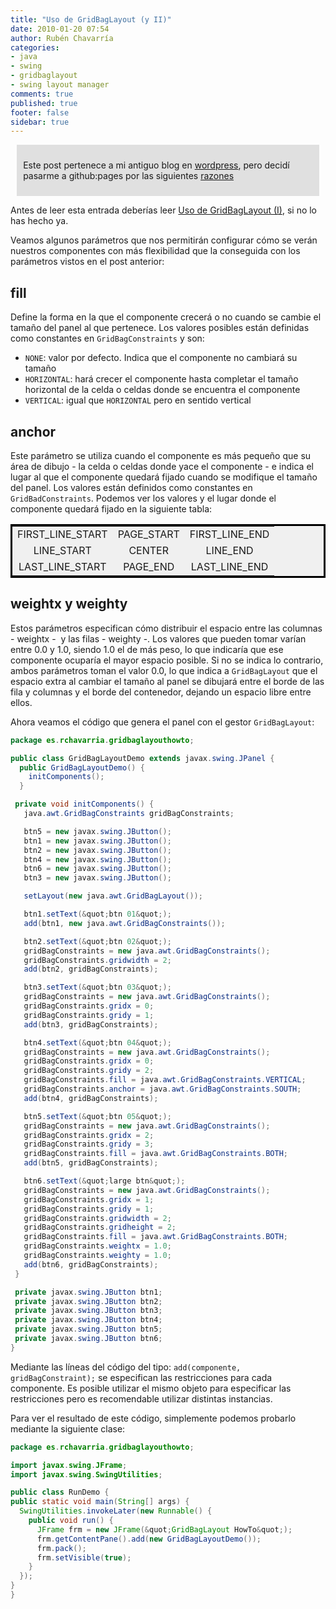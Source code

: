 ```yaml
---
title: "Uso de GridBagLayout (y II)"
date: 2010-01-20 07:54
author: Rubén Chavarría
categories: 
- java
- swing
- gridbaglayout
- swing layout manager
comments: true
published: true
footer: false
sidebar: true
---
```


<div style="margin:2%; padding:2%; background-color:#E0E0E0; ">
  <p>Este post pertenece a mi antiguo blog en <a href="http://rchavarria.wordpress.com">wordpress</a>, pero decidí pasarme a github:pages por las siguientes <a href="/blog/2012/12/03/por-que-cambie-mi-blog-en-wordpress-com">razones</a></p>
</div>

Antes de leer esta entrada deberías leer 
[Uso de GridBagLayout (I)](/2009/12/21/uso-de-gridbaglayout-i),
si no lo has hecho ya.

Veamos algunos parámetros que nos permitirán configurar cómo se verán nuestros 
componentes con más flexibilidad que la conseguida con los parámetros vistos en 
el post anterior:

<!-- more -->

## fill

Define la forma en la que el componente crecerá o no cuando se cambie el tamaño 
del panel al que pertenece. Los valores posibles están definidas como constantes 
en `GridBagConstraints` y son:

- `NONE`: valor por defecto. Indica que el componente no cambiará su tamaño
- `HORIZONTAL`: hará crecer el componente hasta completar el tamaño horizontal 
de la celda o celdas donde se encuentra el componente
- `VERTICAL`: igual que `HORIZONTAL` pero en sentido vertical

## anchor

Este parámetro se utiliza cuando el componente es más pequeño que su área de 
dibujo - la celda o celdas donde yace el componente - e indica el lugar al que 
el componente quedará fijado cuando se modifique el tamaño del panel. Los 
valores están definidos como constantes en `GridBadConstraints`. Podemos ver 
los valores y el lugar donde el componente quedará fijado en la siguiente tabla:

<div style="display: block; margin: 0 auto">
<table style="text-align:center;border:solid black;background-color:#f0f0f0;">
<tbody>
<tr>
<td>FIRST_LINE_START</td>
<td>PAGE_START</td>
<td>FIRST_LINE_END</td>
</tr>
<tr>
<td>LINE_START</td>
<td>CENTER</td>
<td>LINE_END</td>
</tr>
<tr>
<td>LAST_LINE_START</td>
<td>PAGE_END</td>
<td>LAST_LINE_END</td>
</tr>
</tbody>
</table>
</div>

## weightx y weighty

Estos parámetros especifican cómo distribuir el espacio entre las 
columnas - weightx -  y las filas - weighty -. Los valores que pueden tomar
varían entre 0.0 y 1.0, siendo 1.0 el de más peso, lo que indicaría que ese 
componente ocuparía el mayor espacio posible. Si no se indica lo contrario, 
ambos parámetros toman el valor 0.0, lo que indica a `GridBagLayout` que el 
espacio extra al cambiar el tamaño al panel se dibujará entre el borde de las 
fila y columnas y el borde del contenedor, dejando un espacio libre entre ellos. 

Ahora veamos el código que genera el panel con el gestor `GridBagLayout`:

```java
package es.rchavarria.gridbaglayouthowto;

public class GridBagLayoutDemo extends javax.swing.JPanel {
  public GridBagLayoutDemo() {
    initComponents();
  }

 private void initComponents() {
   java.awt.GridBagConstraints gridBagConstraints;

   btn5 = new javax.swing.JButton();
   btn1 = new javax.swing.JButton();
   btn2 = new javax.swing.JButton();
   btn4 = new javax.swing.JButton();
   btn6 = new javax.swing.JButton();
   btn3 = new javax.swing.JButton();

   setLayout(new java.awt.GridBagLayout());

   btn1.setText(&quot;btn 01&quot;);
   add(btn1, new java.awt.GridBagConstraints());

   btn2.setText(&quot;btn 02&quot;);
   gridBagConstraints = new java.awt.GridBagConstraints();
   gridBagConstraints.gridwidth = 2;
   add(btn2, gridBagConstraints);

   btn3.setText(&quot;btn 03&quot;);
   gridBagConstraints = new java.awt.GridBagConstraints();
   gridBagConstraints.gridx = 0;
   gridBagConstraints.gridy = 1;
   add(btn3, gridBagConstraints);

   btn4.setText(&quot;btn 04&quot;);
   gridBagConstraints = new java.awt.GridBagConstraints();
   gridBagConstraints.gridx = 0;
   gridBagConstraints.gridy = 2;
   gridBagConstraints.fill = java.awt.GridBagConstraints.VERTICAL;
   gridBagConstraints.anchor = java.awt.GridBagConstraints.SOUTH;
   add(btn4, gridBagConstraints);

   btn5.setText(&quot;btn 05&quot;);
   gridBagConstraints = new java.awt.GridBagConstraints();
   gridBagConstraints.gridx = 2;
   gridBagConstraints.gridy = 3;
   gridBagConstraints.fill = java.awt.GridBagConstraints.BOTH;
   add(btn5, gridBagConstraints);

   btn6.setText(&quot;large btn&quot;);
   gridBagConstraints = new java.awt.GridBagConstraints();
   gridBagConstraints.gridx = 1;
   gridBagConstraints.gridy = 1;
   gridBagConstraints.gridwidth = 2;
   gridBagConstraints.gridheight = 2;
   gridBagConstraints.fill = java.awt.GridBagConstraints.BOTH;
   gridBagConstraints.weightx = 1.0;
   gridBagConstraints.weighty = 1.0;
   add(btn6, gridBagConstraints);
 }

 private javax.swing.JButton btn1;
 private javax.swing.JButton btn2;
 private javax.swing.JButton btn3;
 private javax.swing.JButton btn4;
 private javax.swing.JButton btn5;
 private javax.swing.JButton btn6;
}
```

Mediante las líneas del código del tipo: `add(componente, gridBagConstraint);` se especifican las restricciones para cada componente. Es posible utilizar el mismo objeto para especificar las restricciones pero es recomendable utilizar distintas instancias.

Para ver el resultado de este código, simplemente podemos probarlo mediante la siguiente clase:

```java
package es.rchavarria.gridbaglayouthowto;

import javax.swing.JFrame;
import javax.swing.SwingUtilities;

public class RunDemo {
public static void main(String[] args) {
  SwingUtilities.invokeLater(new Runnable() {
    public void run() {
      JFrame frm = new JFrame(&quot;GridBagLayout HowTo&quot;);
      frm.getContentPane().add(new GridBagLayoutDemo());
      frm.pack();
      frm.setVisible(true);
    }
  });
}
}
```
